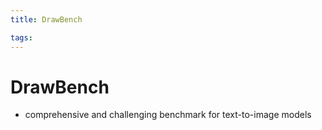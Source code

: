 ```yaml
---
title: DrawBench

tags: 
---
```


# DrawBench
- comprehensive and challenging benchmark for text-to-image models








